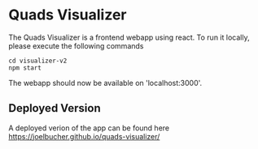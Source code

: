# Quads Visualizer
The Quads Visualizer is a frontend webapp using react. To run it locally, please execute the following commands
```
cd visualizer-v2
npm start
```
The webapp should now be available on 'localhost:3000'.

## Deployed Version
A deployed verion of the app can be found here
https://joelbucher.github.io/quads-visualizer/
